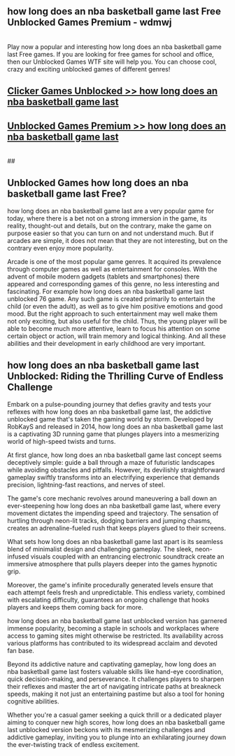 ## how long does an nba basketball game last Free Unblocked Games Premium - wdmwj <br>
<br>
Play now a popular and interesting how long does an nba basketball game last Free games. If you are looking for free games for school and office, then our Unblocked Games WTF site will help you. You can choose cool, crazy and exciting unblocked games of different genres!


##  [Clicker Games Unblocked >> how long does an nba basketball game last](http://freeplayer.one?title=how_long_does_an_nba_basketball_game_last&ref=04)

##  [Unblocked Games Premium >> how long does an nba basketball game last](http://freeplayer.one?title=how_long_does_an_nba_basketball_game_last&ref=04)
  <br>
  ##



## Unblocked Games how long does an nba basketball game last Free?

how long does an nba basketball game last are a very popular game for today, where there is a bet not on a strong immersion in the game, its reality, thought-out and details, but on the contrary, make the game on purpose easier so that you can turn on and not understand much. But if arcades are simple, it does not mean that they are not interesting, but on the contrary even enjoy more popularity.

Arcade is one of the most popular game genres. It acquired its prevalence through computer games as well as entertainment for consoles. With the advent of mobile modern gadgets (tablets and smartphones) there appeared and corresponding games of this genre, no less interesting and fascinating. For example how long does an nba basketball game last unblocked 76 game. Any such game is created primarily to entertain the child (or even the adult), as well as to give him positive emotions and good mood. But the right approach to such entertainment may well make them not only exciting, but also useful for the child. Thus, the young player will be able to become much more attentive, learn to focus his attention on some certain object or action, will train memory and logical thinking. And all these abilities and their development in early childhood are very important.

##  how long does an nba basketball game last Unblocked: Riding the Thrilling Curve of Endless Challenge

Embark on a pulse-pounding journey that defies gravity and tests your reflexes with how long does an nba basketball game last, the addictive unblocked game that's taken the gaming world by storm. Developed by RobKayS and released in 2014, how long does an nba basketball game last is a captivating 3D running game that plunges players into a mesmerizing world of high-speed twists and turns.

At first glance, how long does an nba basketball game last concept seems deceptively simple: guide a ball through a maze of futuristic landscapes while avoiding obstacles and pitfalls. However, its devilishly straightforward gameplay swiftly transforms into an electrifying experience that demands precision, lightning-fast reactions, and nerves of steel.

The game's core mechanic revolves around maneuvering a ball down an ever-steepening how long does an nba basketball game last, where every movement dictates the impending speed and trajectory. The sensation of hurtling through neon-lit tracks, dodging barriers and jumping chasms, creates an adrenaline-fueled rush that keeps players glued to their screens.

What sets how long does an nba basketball game last apart is its seamless blend of minimalist design and challenging gameplay. The sleek, neon-infused visuals coupled with an entrancing electronic soundtrack create an immersive atmosphere that pulls players deeper into the games hypnotic grip.

Moreover, the game's infinite procedurally generated levels ensure that each attempt feels fresh and unpredictable. This endless variety, combined with escalating difficulty, guarantees an ongoing challenge that hooks players and keeps them coming back for more.

how long does an nba basketball game last unblocked version has garnered immense popularity, becoming a staple in schools and workplaces where access to gaming sites might otherwise be restricted. Its availability across various platforms has contributed to its widespread acclaim and devoted fan base.

Beyond its addictive nature and captivating gameplay, how long does an nba basketball game last fosters valuable skills like hand-eye coordination, quick decision-making, and perseverance. It challenges players to sharpen their reflexes and master the art of navigating intricate paths at breakneck speeds, making it not just an entertaining pastime but also a tool for honing cognitive abilities.

Whether you're a casual gamer seeking a quick thrill or a dedicated player aiming to conquer new high scores, how long does an nba basketball game last unblocked version beckons with its mesmerizing challenges and addictive gameplay, inviting you to plunge into an exhilarating journey down the ever-twisting track of endless excitement.